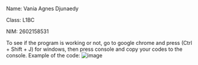 Name: Vania Agnes Djunaedy

Class: L1BC

NIM: 2602158531

To see if the program is working or not, go to google chrome and press (Ctrl + Shift + J) for windows, then press console and copy your codes to the console. 
Example of the code: 
![image](https://user-images.githubusercontent.com/114584857/205521749-e935bd88-1548-4edd-b7cb-f5f8565b65e7.png)

